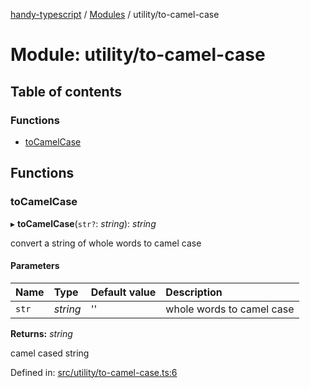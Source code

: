 [handy-typescript](../README.md) / [Modules](../modules.md) / utility/to-camel-case

# Module: utility/to-camel-case

## Table of contents

### Functions

- [toCamelCase](utility_to_camel_case.md#tocamelcase)

## Functions

### toCamelCase

▸ **toCamelCase**(`str?`: *string*): *string*

convert a string of whole words to camel case

#### Parameters

| Name | Type | Default value | Description |
| :------ | :------ | :------ | :------ |
| `str` | *string* | '' | whole words to camel case |

**Returns:** *string*

camel cased string

Defined in: [src/utility/to-camel-case.ts:6](https://github.com/robbiemu/handy-typescript/blob/36c23cf/src/utility/to-camel-case.ts#L6)
